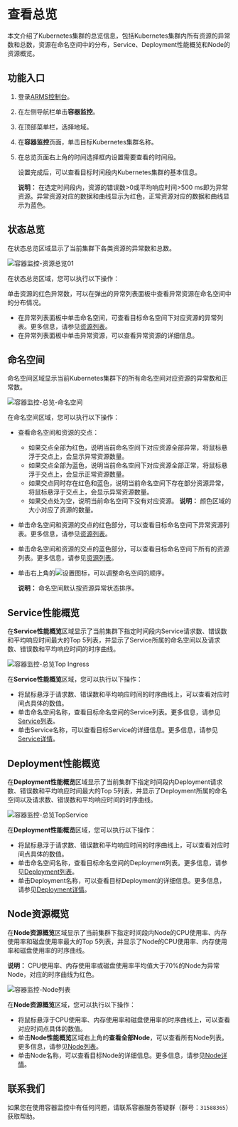 # 查看总览

本文介绍了Kubernetes集群的总览信息，包括Kubernetes集群内所有资源的异常数和总数，资源在命名空间中的分布，Service、Deployment性能概览和Node的资源概览。

## 功能入口

1.  登录[ARMS控制台](https://arms.console.aliyun.com/#/home)。

2.  在左侧导航栏单击**容器监控**。

3.  在顶部菜单栏，选择地域。

4.  在**容器监控**页面，单击目标Kubernetes集群名称。

5.  在总览页面右上角的时间选择框内设置需要查看的时间段。

    设置完成后，可以查看目标时间段内Kubernetes集群的基本信息。

    **说明：** 在选定时间段内，资源的错误数\>0或平均响应时间\>500 ms即为异常资源。异常资源对应的数据和曲线显示为红色，正常资源对应的数据和曲线显示为蓝色。


## 状态总览

在状态总览区域显示了当前集群下各类资源的异常数和总数。

![容器监控-资源总览01](https://static-aliyun-doc.oss-accelerate.aliyuncs.com/assets/img/zh-CN/8601093261/p269327.png)

在状态总览区域，您可以执行以下操作：

单击资源的红色异常数，可以在弹出的异常列表面板中查看异常资源在命名空间中的分布情况。

-   在异常列表面板中单击命名空间，可查看目标命名空间下对应资源的异常列表。更多信息，请参见[资源列表](/cn.zh-CN/容器监控/使用教程/查看资源信息/资源列表.md)。
-   在异常列表面板中单击异常资源，可以查看异常资源的详细信息。

## 命名空间

命名空间区域显示当前Kubernetes集群下的所有命名空间对应资源的异常数和正常数。

![容器监控-总览-命名空间](https://static-aliyun-doc.oss-accelerate.aliyuncs.com/assets/img/zh-CN/0804383261/p254105.png)

在命名空间区域，您可以执行以下操作：

-   查看命名空间和资源的交点：

    -   如果交点全部为红色，说明当前命名空间下对应资源全部异常，将鼠标悬浮于交点上，会显示异常资源数量。
    -   如果交点全部为蓝色，说明当前命名空间下对应资源全部正常，将鼠标悬浮于交点上，会显示正常资源数量。
    -   如果交点同时存在红色和蓝色，说明当前命名空间下存在部分资源异常，将鼠标悬浮于交点上，会显示异常资源数量。
    -   如果交点处为空，说明当前命名空间下没有对应资源。
    **说明：** 颜色区域的大小对应了资源的数量。

-   单击命名空间和资源的交点的红色部分，可以查看目标命名空间下异常资源列表。更多信息，请参见[资源列表](/cn.zh-CN/容器监控/使用教程/查看资源信息/资源列表.md)。
-   单击命名空间和资源的交点的蓝色部分，可以查看目标命名空间下所有的资源列表。更多信息，请参见[资源列表](/cn.zh-CN/容器监控/使用教程/查看资源信息/资源列表.md)。
-   单击右上角的![设置](https://static-aliyun-doc.oss-accelerate.aliyuncs.com/assets/img/zh-CN/4875542261/p278267.png)图标，可以调整命名空间的顺序。

    **说明：** 命名空间默认按资源异常状态排序。


## Service性能概览

在**Service性能概览**区域显示了当前集群下指定时间段内Service请求数、错误数和平均响应时间最大的Top 5列表，并显示了Service所属的命名空间以及请求数、错误数和平均响应时间的时序曲线。

![容器监控-总览Top Ingress](https://static-aliyun-doc.oss-accelerate.aliyuncs.com/assets/img/zh-CN/1804383261/p254215.png)

在**Service性能概览**区域，您可以执行以下操作：

-   将鼠标悬浮于请求数、错误数和平均响应时间的时序曲线上，可以查看对应时间点具体的数值。
-   单击命名空间名称，查看目标命名空间的Service列表。更多信息，请参见[Service列表](/cn.zh-CN/容器监控/使用教程/查看资源信息/资源列表.md)。
-   单击Service名称，可以查看目标Service的详细信息。更多信息，请参见[Service详情](/cn.zh-CN/容器监控/使用教程/查看资源信息/Service详情.md)。

## Deployment性能概览

在**Deployment性能概览**区域显示了当前集群下指定时间段内Deployment请求数、错误数和平均响应时间最大的Top 5列表，并显示了Deployment所属的命名空间以及请求数、错误数和平均响应时间的时序曲线。

![容器监控-总览TopService](https://static-aliyun-doc.oss-accelerate.aliyuncs.com/assets/img/zh-CN/1804383261/p254194.png)

在**Deployment性能概览**区域，您可以执行以下操作：

-   将鼠标悬浮于请求数、错误数和平均响应时间的时序曲线上，可以查看对应时间点具体的数值。
-   单击命名空间名称，查看目标命名空间的Deployment列表。更多信息，请参见[Deployment列表](/cn.zh-CN/容器监控/使用教程/查看资源信息/资源列表.mdsection_3tm_lnk_icl)。
-   单击Deployment名称，可以查看目标Deployment的详细信息。更多信息，请参见[Deployment详情](/cn.zh-CN/容器监控/使用教程/查看资源信息/Deployment详情.md)。

## Node资源概览

在**Node资源概览**区域显示了当前集群下指定时间段内Node的CPU使用率、内存使用率和磁盘使用率最大的Top 5列表，并显示了Node的CPU使用率、内存使用率和磁盘使用率的时序曲线。

**说明：** CPU使用率、内存使用率或磁盘使用率平均值大于70%的Node为异常Node，对应的时序曲线为红色。

![容器监控-Node列表](https://static-aliyun-doc.oss-accelerate.aliyuncs.com/assets/img/zh-CN/1804383261/p269332.png)

在**Node资源概览**区域，您可以执行以下操作：

-   将鼠标悬浮于CPU使用率、内存使用率和磁盘使用率的时序曲线上，可以查看对应时间点具体的数值。
-   单击**Node性能概览**区域右上角的**查看全部Node**，可以查看所有Node列表。更多信息，请参见[Node列表](/cn.zh-CN/容器监控/使用教程/查看资源信息/Node列表.md)。
-   单击Node名称，可以查看目标Node的详细信息。更多信息，请参见[Node详情](/cn.zh-CN/容器监控/使用教程/查看资源信息/Node详情.md)。

## 联系我们

如果您在使用容器监控中有任何问题，请联系容器服务答疑群（群号：`31588365`）获取帮助。


